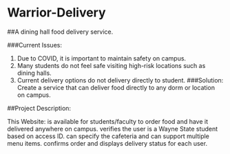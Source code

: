 # Warrior-Delivery
##A dining hall food delivery service.

###Current Issues:
1. Due to COVID, it is important to maintain safety on campus.
2. Many students do not feel safe visiting high-risk locations such as dining halls.
3. Current delivery options do not delivery directly to student.
###Solution:
Create a service that can deliver food directly to any dorm or location on campus. 

##Project Description:

This Website:
is available for students/faculty to order food and have it delivered anywhere on campus.
verifies the user is a Wayne State student based on access ID.
can specify the cafeteria and can support multiple menu items.
confirms order and displays delivery status for each user.



